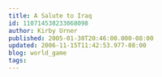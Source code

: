 ```yaml
---
title: A Salute to Iraq
id: 110714538233068098
author: Kirby Urner
published: 2005-01-30T20:46:00.000-08:00
updated: 2006-11-15T11:42:53.977-08:00
blog: world_game
tags: 
---
```


